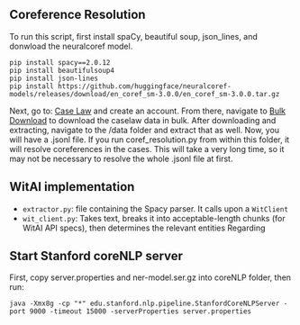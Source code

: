 ## Coreference Resolution

To run this script, first install spaCy, beautiful soup, json_lines, and donwload the neuralcoref model.

```
pip install spacy==2.0.12
pip install beautifulsoup4
pip install json-lines
pip install https://github.com/huggingface/neuralcoref-models/releases/download/en_coref_sm-3.0.0/en_coref_sm-3.0.0.tar.gz
```

Next, go to: [Case Law](https://case.law/) and create an account. From there, navigate to [Bulk Download](https://case.law/bulk/download/) to download the caselaw data in bulk.
After downloading and extracting, navigate to the /data folder and extract that as well. Now, you will have a .jsonl file. If you run coref_resolution.py
from within this folder, it will resolve coreferences in the cases. This will take a very long time, so it may not be necessary to resolve the whole
.jsonl file at first.



## WitAI implementation
- `extractor.py`: file containing the Spacy parser. It calls upon a `WitClient`
- `wit_client.py`: Takes text, breaks it into acceptable-length chunks (for WitAI API specs), then determines the relevant entities
Regarding


## Start Stanford coreNLP server
First, copy server.properties and ner-model.ser.gz into coreNLP folder, then run:
```
java -Xmx8g -cp "*" edu.stanford.nlp.pipeline.StanfordCoreNLPServer -port 9000 -timeout 15000 -serverProperties server.properties
```
